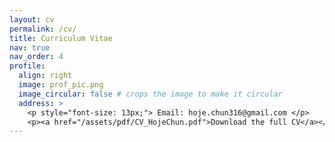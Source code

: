 ```yaml
---
layout: cv
permalink: /cv/
title: Curriculum Vitae
nav: true
nav_order: 4
profile:
  align: right
  image: prof_pic.png
  image_circular: false # crops the image to make it circular
  address: >
    <p style="font-size: 13px;"> Email: hoje.chun316@gmail.com </p>
    <p><a href="/assets/pdf/CV_HojeChun.pdf">Download the full CV</a></p>
---
```

